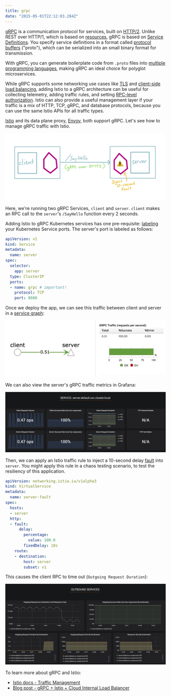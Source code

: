 ```yaml
---
title: grpc
date: "2015-05-01T22:12:03.284Z"
---
```


[gRPC](https://grpc.io/) is a communication protocol for services, built on [HTTP/2](https://www.cncf.io/blog/2018/08/31/grpc-on-http-2-engineering-a-robust-high-performance-protocol/). Unlike REST over HTTP/1, which is based on [resources](https://en.wikipedia.org/wiki/Representational_state_transfer), gRPC is based on [Service Definitions](https://grpc.io/docs/guides/concepts/). You specify service definitions in a format called [protocol buffers](https://developers.google.com/protocol-buffers/) ("proto"), which can be serialized into an small binary format for transmission.

With gRPC, you can generate boilerplate code from `.proto` files into [multiple programming languages](https://grpc.io/docs/quickstart/), making gRPC an ideal choice for polyglot microservices.

While gRPC supports some networking use cases like [TLS](https://grpc.io/docs/guides/auth/) and [client-side load balancing](https://grpc.io/blog/loadbalancing/), adding Istio to a gRPC architecture can be useful for collecting telemetry, adding traffic rules, and setting [RPC-level authorization](https://istio.io/blog/2018/istio-authorization/#rpc-level-authorization). Istio can also provide a useful management layer if your traffic is a mix of HTTP, TCP, gRPC, and database protocols, because you can use the same Istio APIs for all traffic types.

[Istio](https://istio.io/about/feature-stages/#traffic-management) and its data plane proxy, [Envoy](https://www.envoyproxy.io/docs/envoy/latest/intro/arch_overview/other_protocols/grpc#arch-overview-grpc), both  support gRPC. Let's see how to manage gRPC traffic with Istio.

![grpc](./grpc.png)

Here, we're running two gRPC Services, `client` and `server`. `client` makes an RPC call to the `server`'s `/SayHello` function every 2 seconds.


Adding Istio to gRPC Kubernetes services has one pre-requisite: [labeling](https://istio.io/docs/setup/kubernetes/additional-setup/requirements/) your Kubernetes Service ports. The server's port is labeled as follows:

```YAML
apiVersion: v1
kind: Service
metadata:
  name: server
spec:
  selector:
    app: server
  type: ClusterIP
  ports:
  - name: grpc # important!
    protocol: TCP
    port: 8080
```

Once we deploy the app, we can see this traffic between client and server in a [service graph](https://www.kiali.io/):

![kiali](./kiali.png)

We can also view the server's gRPC traffic metrics in Grafana:

![](server-healthy.png)

Then, we can apply an Istio traffic rule to inject a 10-second delay [fault](https://istio.io/docs/tasks/traffic-management/fault-injection/) into `server`. You might apply this rule in a chaos testing scenario, to test the resiliency of this application.

```YAML
apiVersion: networking.istio.io/v1alpha3
kind: VirtualService
metadata:
  name: server-fault
spec:
  hosts:
  - server
  http:
  - fault:
      delay:
        percentage:
          value: 100.0
        fixedDelay: 10s
    route:
    - destination:
        host: server
        subset: v1
```

This causes the client RPC to time out (`Outgoing Request Duration`):

![](grafana-client-fault-inject.png)


To learn more about gRPC and Istio:
- [Istio docs - Traffic Management](https://istio.io/docs/concepts/traffic-management/#traffic-routing-and-configuration)
- [Blog post - gRPC + Istio + Cloud Internal Load Balancer](https://cloud.google.com/solutions/using-istio-for-internal-load-balancing-of-grpc-services)
